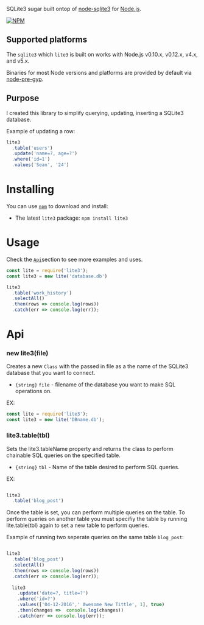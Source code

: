 SQLite3 sugar built ontop of [node-sqlite3](https://github.com/mapbox/node-sqlite3) for [Node.js](https://nodejs.org/).

[![NPM](https://nodei.co/npm/lite3.png?downloads=true&downloadRank=true&stars=true)](https://nodei.co/npm/lite3/)

## Supported platforms

The `sqlite3` which `lite3` is built on works with Node.js v0.10.x, v0.12.x, v4.x, and v5.x.

Binaries for most Node versions and platforms are provided by default via [node-pre-gyp](https://github.com/mapbox/node-pre-gyp).


## Purpose
I created this library to simplify querying, updating, inserting a SQLite3 database.

Example of updating a row:
``` js
lite3
  .table('users')
  .update('name=?, age=?')
  .where('id=1')
  .values('Sean', '24')
```

# Installing
You can use [`npm`](https://www.npmjs.com/) to download and install:

* The latest `lite3` package: `npm install lite3`

# Usage
Check the [`Api`](#api)section to see more examples and uses. 
``` js
const lite = require('lite3');
const lite3 = new lite('database.db')

lite3
  .table('work_history')
  .selectAll()
  .then(rows => console.log(rows))
  .catch(err => console.log(err));
```

# Api

### new lite3(file)
Creates a new `Class` with the passed in file as a the name of the SQLite3 database that you want to connect.
* `{string}` `file` - filename of the database you want to make SQL operations on.

EX: 

``` js
const lite = require('lite3');
const lite3 = new lite('DBname.db');
```


### lite3.table(tbl)
Sets the lite3.tableName property and returns the class to perform chainable SQL queries on the specified table.
* `{string}` `tbl` - Name of the table desired to perform SQL queries.

EX: 

``` js 

lite3
  .table('blog_post')

```

Once the table is set, you can perform multiple queries on the table. To perform queries on another table you must specifiy the table by running lite.table(tbl) again to set a new table to perform queries.

Example of running two seperate queries on the same table `blog_post`: 

```js

lite3
  .table('blog_post')
  .selectAll()
  .then(rows => console.log(rows))
  .catch(err => console.log(err));
  
  lite3
    .update('date=?, title=?')
    .where('id=?')
    .values(['04-12-2016',' Awesome New Tittle', 1], true)
    .then(changes =>  console.log(changes))
    .catch(err => console.log(err));
```
